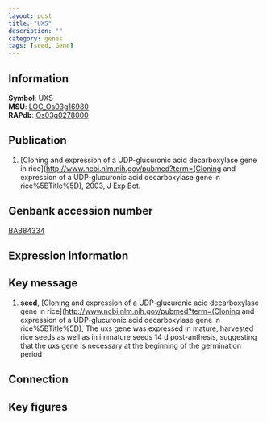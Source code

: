```yaml
---
layout: post
title: "UXS"
description: ""
category: genes
tags: [seed, Gene]
---
```


## Information
__Symbol__: UXS  
__MSU__: [LOC_Os03g16980](http://rice.plantbiology.msu.edu/cgi-bin/ORF_infopage.cgi?orf=LOC_Os03g16980)  
__RAPdb__: [Os03g0278000](http://rapdb.dna.affrc.go.jp/viewer/gbrowse_details/irgsp1?name=Os03g0278000)  

## Publication
1. [Cloning and expression of a UDP-glucuronic acid decarboxylase gene in rice](http://www.ncbi.nlm.nih.gov/pubmed?term=(Cloning and expression of a UDP-glucuronic acid decarboxylase gene in rice%5BTitle%5D), 2003, J Exp Bot.

## Genbank accession number
[BAB84334](http://www.ncbi.nlm.nih.gov/nuccore/BAB84334)

## Expression information

## Key message
1. __seed__, [Cloning and expression of a UDP-glucuronic acid decarboxylase gene in rice](http://www.ncbi.nlm.nih.gov/pubmed?term=(Cloning and expression of a UDP-glucuronic acid decarboxylase gene in rice%5BTitle%5D),  The uxs gene was expressed in mature, harvested rice seeds as well as in immature seeds 14 d post-anthesis, suggesting that the uxs gene is necessary at the beginning of the germination period

## Connection

## Key figures


